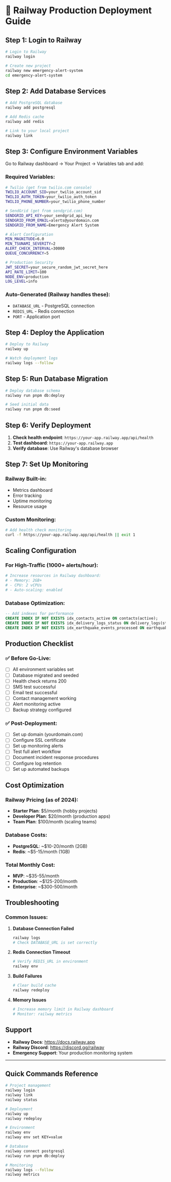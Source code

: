 # 🚂 Railway Production Deployment Guide

## Step 1: Login to Railway

```bash
# Login to Railway
railway login

# Create new project
railway new emergency-alert-system
cd emergency-alert-system
```

## Step 2: Add Database Services

```bash
# Add PostgreSQL database
railway add postgresql

# Add Redis cache
railway add redis

# Link to your local project
railway link
```

## Step 3: Configure Environment Variables

Go to Railway dashboard → Your Project → Variables tab and add:

### Required Variables:
```bash
# Twilio (get from twilio.com console)
TWILIO_ACCOUNT_SID=your_twilio_account_sid
TWILIO_AUTH_TOKEN=your_twilio_auth_token
TWILIO_PHONE_NUMBER=your_twilio_phone_number

# SendGrid (get from sendgrid.com)
SENDGRID_API_KEY=your_sendgrid_api_key
SENDGRID_FROM_EMAIL=alerts@yourdomain.com
SENDGRID_FROM_NAME=Emergency Alert System

# Alert Configuration
MIN_MAGNITUDE=6.0
MIN_TSUNAMI_SEVERITY=2
ALERT_CHECK_INTERVAL=30000
QUEUE_CONCURRENCY=5

# Production Security
JWT_SECRET=your_secure_random_jwt_secret_here
API_RATE_LIMIT=100
NODE_ENV=production
LOG_LEVEL=info
```

### Auto-Generated (Railway handles these):
- `DATABASE_URL` - PostgreSQL connection
- `REDIS_URL` - Redis connection
- `PORT` - Application port

## Step 4: Deploy the Application

```bash
# Deploy to Railway
railway up

# Watch deployment logs
railway logs --follow
```

## Step 5: Run Database Migration

```bash
# Deploy database schema
railway run pnpm db:deploy

# Seed initial data
railway run pnpm db:seed
```

## Step 6: Verify Deployment

1. **Check health endpoint**: `https://your-app.railway.app/api/health`
2. **Test dashboard**: `https://your-app.railway.app`
3. **Verify database**: Use Railway's database browser

## Step 7: Set Up Monitoring

### Railway Built-in:
- Metrics dashboard
- Error tracking  
- Uptime monitoring
- Resource usage

### Custom Monitoring:
```bash
# Add health check monitoring
curl -f https://your-app.railway.app/api/health || exit 1
```

## Scaling Configuration

### For High-Traffic (1000+ alerts/hour):
```bash
# Increase resources in Railway dashboard:
# - Memory: 2GB+
# - CPU: 2 vCPUs
# - Auto-scaling: enabled
```

### Database Optimization:
```sql
-- Add indexes for performance
CREATE INDEX IF NOT EXISTS idx_contacts_active ON contacts(active);
CREATE INDEX IF NOT EXISTS idx_delivery_logs_status ON delivery_logs(status);
CREATE INDEX IF NOT EXISTS idx_earthquake_events_processed ON earthquake_events(processed);
```

## Production Checklist

### ✅ Before Go-Live:
- [ ] All environment variables set
- [ ] Database migrated and seeded
- [ ] Health check returns 200
- [ ] SMS test successful
- [ ] Email test successful  
- [ ] Contact management working
- [ ] Alert monitoring active
- [ ] Backup strategy configured

### ✅ Post-Deployment:
- [ ] Set up domain (yourdomain.com)
- [ ] Configure SSL certificate
- [ ] Set up monitoring alerts
- [ ] Test full alert workflow
- [ ] Document incident response procedures
- [ ] Configure log retention
- [ ] Set up automated backups

## Cost Optimization

### Railway Pricing (as of 2024):
- **Starter Plan**: $5/month (hobby projects)
- **Developer Plan**: $20/month (production apps)
- **Team Plan**: $100/month (scaling teams)

### Database Costs:
- **PostgreSQL**: ~$10-20/month (2GB)
- **Redis**: ~$5-15/month (1GB)

### Total Monthly Cost:
- **MVP**: ~$35-55/month
- **Production**: ~$125-200/month
- **Enterprise**: ~$300-500/month

## Troubleshooting

### Common Issues:

1. **Database Connection Failed**
   ```bash
   railway logs
   # Check DATABASE_URL is set correctly
   ```

2. **Redis Connection Timeout**
   ```bash
   # Verify REDIS_URL in environment
   railway env
   ```

3. **Build Failures**
   ```bash
   # Clear build cache
   railway redeploy
   ```

4. **Memory Issues**
   ```bash
   # Increase memory limit in Railway dashboard
   # Monitor: railway metrics
   ```

## Support

- **Railway Docs**: https://docs.railway.app
- **Railway Discord**: https://discord.gg/railway
- **Emergency Support**: Your production monitoring system

---

## Quick Commands Reference

```bash
# Project management
railway login
railway link
railway status

# Deployment
railway up
railway redeploy

# Environment
railway env
railway env set KEY=value

# Database
railway connect postgresql
railway run pnpm db:deploy

# Monitoring  
railway logs --follow
railway metrics
```
